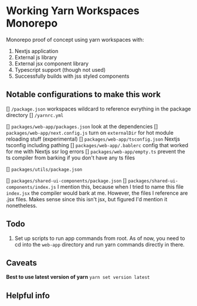 # Working Yarn Workspaces Monorepo 
Monorepo proof of concept using yarn workspaces with:
1. Nextjs application
2. External js library
3. External jsx component library
4. Typescript support (though not used)
5. Successfully builds with jss styled components

## Notable configurations to make this work
[] `/package.json` workspaces wildcard to reference evrything in the package directory
[] `/yarnrc.yml`

[] `packages/web-app/packages.json` look at the dependencies
[] `packages/web-app/next.config.js` turn on `externalDir` for hot module reloading stuff (experimental)
[] `packages/web-app/tsconfig.json` Nextjs tsconfig including pathing
[] `packages/web-app/.bablerc` config that worked for me with Nextjs ssr log errors
[] `packages/web-app/empty.ts` prevent the ts compiler from barking if you don't have any ts files

[] `packages/utils/package.json`

[] `packages/shared-ui-components/package.json`
[] `packages/shared-ui-components/index.js` I mention this, because when I tried to name this file `index.jsx` the compiler would bark at me. However, the files I reference are .jsx files. Makes sense since this isn't jsx, but figured I'd mention it nonetheless. 


## Todo
1. Set up scripts to run app commands from root. As of now, you need to cd into the `web-app` directory and run yarn commands directly in there.

## Caveats
**Best to use latest version of yarn**
`yarn set version latest`

## Helpful info

